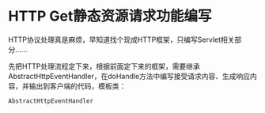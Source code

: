 # HTTP Get静态资源请求功能编写

HTTP协议处理真是麻烦，早知道找个现成HTTP框架，只编写Servlet相关部分……

先把HTTP处理流程定下来，根据前面定下来的框架，需要继承AbstractHttpEventHandler，在doHandle方法中编写接受请求内容、生成响应内容，并输出到客户端的代码，模板类：

```java
AbstractHttpEventHandler
```



